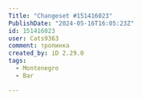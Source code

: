 ```yaml
---
Title: "Changeset #151416023"
PublishDate: "2024-05-16T16:05:23Z"
id: 151416023
user: Cats9363
comment: тропинка
created_by: iD 2.29.0
tags:
  - Montenegro
  - Bar

---
```

